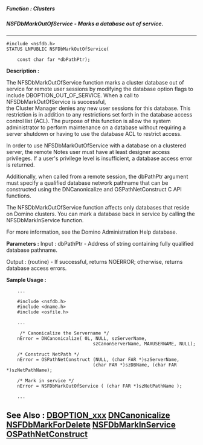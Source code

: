 ##### Function : Clusters
##### NSFDbMarkOutOfService - Marks a database out of service.
---
```
#include <nsfdb.h>
STATUS LNPUBLIC NSFDbMarkOutOfService(

	const char far *dbPathPtr);
```
**Description :**

The NFSDbMarkOutOfService function marks a cluster database out of service for 
remote user sessions by modifying the database option flags to include 
DBOPTION_OUT_OF_SERVICE.   When a call to NFSDbMarkOutOfService is successful,  
the Cluster Manager denies any new user sessions for this database.  This 
restriction is in addition to any restrictions set forth in the database access 
control list (ACL).  The purpose of this function is allow the system 
administrator to perform maintenance on a database without requiring a server 
shutdown or having to use the database ACL to restrict access.

In order to use NFSDbMarkOutOfService with a database on a clustered server, 
the remote Notes user must have at least designer access privileges.  If a 
user's privilege level is insufficient, a database access error is returned.  

Additionally, when called from a remote session, the dbPathPtr argument must 
specify a qualified database network pathname that can be constructed using the 
DNCanonicalize and OSPathNetConstruct C API functions.

The NFSDbMarkOutOfService function affects only databases that reside on Domino 
clusters.  You can mark a database back in service by calling the 
NFSDbMarkInService function.

For more information, see the Domino Administration Help database.

**Parameters :**
Input :
dbPathPtr  -  Address of string containing fully qualified database pathname.

Output :
(routine)  -  If successful,  returns NOERROR; otherwise, returns database access errors.



**Sample Usage :**
```
    ...

    #include <nsfdb.h>
    #include <dname.h>
    #include <osfile.h>
    
    ...

     /* Canonicalize the Servername */
    nError = DNCanonicalize( 0L, NULL, szServerName, 
                                szCanonServerName, MAXUSERNAME, NULL);
             
    /* Construct NetPath */
    nError = OSPathNetConstruct (NULL, (char FAR *)szServerName, 
                                (char FAR *)szDBName, (char FAR 
*)szNetPathName);
    
    /* Mark in service */
    nError = NSFDbMarkOutOfService ( (char FAR *)szNetPathName );

    ...

```
**See Also :**
[DBOPTION_xxx](/reference/Symb/DBOPTION_xxx)
[DNCanonicalize](/reference/Func/DNCanonicalize)
[NSFDbMarkForDelete](/reference/Func/NSFDbMarkForDelete)
[NSFDbMarkInService](/reference/Func/NSFDbMarkInService)
[OSPathNetConstruct](/reference/Func/OSPathNetConstruct)
---
